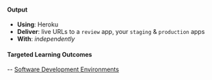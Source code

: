 #### Output
- **Using**: Heroku
- **Deliver**: live URLs to a `review` app, your `staging` & `production` apps
- **With**: *independently*

#### Targeted Learning Outcomes
-- [Software Development Environments](https://github.com/andela/learningmap/tree/master/Phase-C/Entry-level%20Developer/Curriculum/35%20-%20Software%20Development%20Environments)
